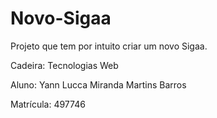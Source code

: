 # Novo-Sigaa

Projeto que tem por intuito criar um novo Sigaa.

Cadeira: Tecnologias Web 

Aluno: Yann Lucca Miranda Martins Barros

Matrícula: 497746

